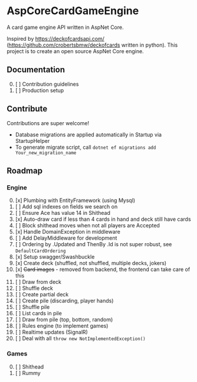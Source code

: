 # AspCoreCardGameEngine
A card game engine API written in AspNet Core.

Inspired by https://deckofcardsapi.com/ (https://github.com/crobertsbmw/deckofcards written in python). This project is to create an open source AspNet Core engine.

## Documentation

0. [ ] Contribution guidelines
0. [ ] Production setup

## Contribute

Contributions are super welcome!

* Database migrations are applied automatically in Startup via StartupHelper
* To generate migrate script, call `dotnet ef migrations add Your_new_migration_name`

## Roadmap

### Engine

0. [x] Plumbing with EntityFramework (using Mysql)
0. [ ] Add sql indexes on fields we search on
0. [ ] Ensure Ace has value 14 in Shithead
0. [x] Auto-draw card if less than 4 cards in hand and deck still have cards
0. [ ] Block shithead moves when not all players are Accepted
0. [x] Handle DomainException in middleware
0. [ ] Add DelayMiddleware for development
0. [ ] Ordering by .Updated and ThenBy .Id is not super robust, see `DefaultCardOrdering`
0. [x] Setup swagger/Swashbuckle
0. [x] Create deck (shuffled, not shuffled, multiple decks, jokers)
0. [x] ~~Card images~~ - removed from backend, the frontend can take care of this
0. [ ] Draw from deck
0. [ ] Shuffle deck
0. [ ] Create partial deck
0. [ ] Create pile (discarding, player hands)
0. [ ] Shuffle pile
0. [ ] List cards in pile
0. [ ] Draw from pile (top, bottom, random)
0. [ ] Rules engine (to implement games)
0. [ ] Realtime updates (SignalR)
0. [ ] Deal with all `throw new NotImplementedException()`

### Games

0. [ ] Shithead
0. [ ] Rummy
